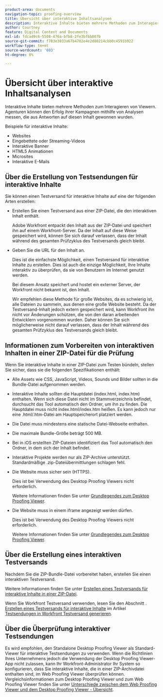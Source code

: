 ```yaml
---
product-area: documents
navigation-topic: proofing-overview
title: Übersicht über interaktive Inhaltsanalysen
description: Interaktive Inhalte bieten mehrere Methoden zum Interagieren von Viewern. Agenturen können den Erfolg ihrer Kampagnen mithilfe von Analysen messen, die aus Antworten auf diesen Inhalt gewonnen wurden.
author: Courtney
feature: Digital Content and Documents
exl-id: fdcad9c6-5508-476a-bfb8-2fe3bfbb007b
source-git-commit: f783e3033a67b4702e4e2d80214cbb0c4591b922
workflow-type: tm+mt
source-wordcount: '603'
ht-degree: 0%

---
```


# Übersicht über interaktive Inhaltsanalysen

<!-- Audited: 01/2024 -->

Interaktive Inhalte bieten mehrere Methoden zum Interagieren von Viewern. Agenturen können den Erfolg ihrer Kampagnen mithilfe von Analysen messen, die aus Antworten auf diesen Inhalt gewonnen wurden.

Beispiele für interaktive Inhalte:

* Websites
* Eingebettete oder Streaming-Videos
* Interaktive Banner
* HTML5 Animationen
* Microsites
* Interaktive E-Mails

## Über die Erstellung von Testsendungen für interaktive Inhalte

Sie können einen Testversand für interaktive Inhalte auf eine der folgenden Arten erstellen:

* Erstellen Sie einen Testversand aus einer ZIP-Datei, die den interaktiven Inhalt enthält.

  Adobe Workfront entpackt den Inhalt aus der ZIP-Datei und speichert ihn auf einem Workfront-Server. Da der Inhalt auf diese Weise gespeichert wird, können Sie sich darauf verlassen, dass der Inhalt während des gesamten Prüfzyklus des Testversands gleich bleibt.

* Geben Sie die URL für den Inhalt an.

  Dies ist die einfachste Möglichkeit, einen Testversand für interaktive Inhalte zu erstellen. Dies ist auch die einzige Möglichkeit, Ihre Inhalte interaktiv zu überprüfen, da sie von Benutzern im Internet genutzt werden.

  Bei diesem Ansatz speichert und hostet ein externer Server, der Workfront nicht bekannt ist, den Inhalt.

  Wir empfehlen diese Methode für große Websites, da es schwierig ist, alle Dateien zu sammeln, aus denen eine große Website besteht. Da der Testversand-Inhalt jedoch extern gespeichert wird, kann Workfront ihn nicht vor Änderungen schützen, die von den daran arbeitenden Entwicklern vorgenommen wurden. Daher können Sie sich möglicherweise nicht darauf verlassen, dass der Inhalt während des gesamten Prüfzyklus des Testversands gleich bleibt.

## Informationen zum Vorbereiten von interaktiven Inhalten in einer ZIP-Datei für die Prüfung

Wenn Sie interaktive Inhalte in einer ZIP-Datei zum Testen bündeln, stellen Sie sicher, dass sie die folgenden Spezifikationen enthält:

* Alle Assets wie CSS, JavaScript, Videos, Sounds und Bilder sollten in die Bundle-Datei aufgenommen werden.
* Interaktive Inhalte sollten die Hauptdatei (index.html, index.htm) enthalten. Wenn sich diese Datei nicht im Stammverzeichnis befindet, durchsucht das Tool automatisch den Ordner, um ihn zu finden. Die Hauptdatei muss nicht index.html/index.htm heißen. Es kann jedoch nur eine .html/.htm-Datei am Hauptspeicherort platziert werden.
* Die Datei muss mindestens eine statische Datei-Webseite enthalten.
* Die maximale Bundle-Größe beträgt 500 MB.
* Bei in iOS erstellten ZIP-Dateien identifiziert das Tool automatisch den Ordner, in dem sich der Inhalt befindet.
* Interaktive Projekte werden nur als ZIP-Archive unterstützt. Standardmäßige .zip-Dateiübermittlungen schlagen fehl.
* Die Website muss sicher sein (HTTPS).

  Dies ist bei Verwendung des Desktop Proofing Viewers nicht erforderlich.

  Weitere Informationen finden Sie unter [Grundlegendes zum Desktop Proofing Viewer](../../../workfront-proof/wp-work-proofsfiles/review-proofs-dpv/destop-proofing-viewer.md).

* Die Website muss in einem iframe angezeigt werden dürfen.

  Dies ist bei Verwendung des Desktop Proofing Viewers nicht erforderlich.

  Weitere Informationen finden Sie unter [Grundlegendes zum Desktop Proofing Viewer](../../../workfront-proof/wp-work-proofsfiles/review-proofs-dpv/destop-proofing-viewer.md).

## Über die Erstellung eines interaktiven Testversands

Nachdem Sie die ZIP-Bundle-Datei vorbereitet haben, erstellen Sie einen interaktiven Testversand.

Weitere Informationen finden Sie unter [Erstellen eines Testversands für interaktive Inhalte in einer ZIP-Datei](../../../review-and-approve-work/proofing/creating-proofs-within-workfront/generate-proof-interactive-content.md).

Wenn Sie Workfront Testversand verwenden, lesen Sie den Abschnitt . [Erstellen eines Testversands für interaktive Inhalte](../../../workfront-proof/wp-work-proofsfiles/create-proofs-and-files/generate-proofs.md#generate-a-proof-for-interactive-content) im Artikel [Testsendungen in Workfront Testversand generieren](../../../workfront-proof/wp-work-proofsfiles/create-proofs-and-files/generate-proofs.md).

## Über die Überprüfung interaktiver Testsendungen

Es wird empfohlen, den Standalone Desktop Proofing Viewer als Standard-Viewer für interaktive Testsendungen zu verwenden. Wenn die Richtlinien Ihres Unternehmens jedoch die Verwendung der Desktop Proofing Viewer-App nicht zulassen, kann Ihr Workfront-Administrator Ihr System so konfigurieren, dass Sie interaktive Inhalte, die in einer ZIP-Archivdatei enthalten sind, im Web Proofing Viewer überprüfen können. Vergleichsinformationen zum Desktop Proofing Viewer und zum Web Proofing Viewer finden Sie unter [Unterschiede zwischen dem Web Proofing Viewer und dem Desktop Proofing Viewer - Übersicht](../../../review-and-approve-work/proofing/proofing-overview/understand-differences-between-web-viewer.md).
